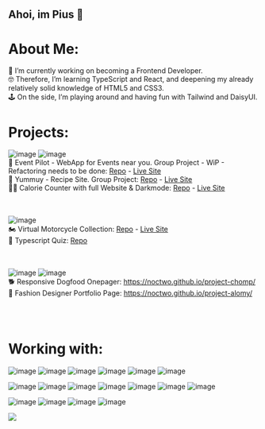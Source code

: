 ## Ahoi, im Pius 👋

# About Me:
🚀 I’m currently working on becoming a Frontend Developer.<br>
🤓 Therefore, I’m learning TypeScript and React, and deepening my already relatively solid knowledge of HTML5 and CSS3.<br>
🕹️ On the side, I’m playing around and having fun with Tailwind and DaisyUI.<br>

# Projects:


![image](https://img.shields.io/badge/React-20232A?style=for-the-badge&logo=react&logoColor=61DAFB) ![image](https://img.shields.io/badge/TypeScript-007ACC?style=for-the-badge&logo=typescript&logoColor=white)
<br>
🎸 Event Pilot - WebApp for Events near you. Group Project - WiP - Refactoring needs to be done: <a href="https://github.com/noctwo/EventPilot">Repo</a> - <a href="https://eventpilot.netlify.app/login">Live Site</a>
<br>
🍳 Yummuy - Recipe Site. Group Project: <a href="https://github.com/noctwo/Yummy">Repo</a> - <a href="https://yummypablo.netlify.app/">Live Site</a>
<br>
🏋️‍♀️ Calorie Counter with full Website & Darkmode: <a href="https://github.com/noctwo/project-react-calorie-counter">Repo</a> - <a href="https://main--peaceful-jelly-685a93.netlify.app/">Live Site</a>

<br><br>
![image](https://img.shields.io/badge/TypeScript-007ACC?style=for-the-badge&logo=typescript&logoColor=white)
<br>
🏍️ Virtual Motorcycle Collection: <a href="https://noctwo.github.io/project-moto-panini/">Repo</a> - <a href="https://noctwo.github.io/project-moto-panini/">Live Site</a>
<br>
🧩 Typescript Quiz: <a href="https://project-typescript-quiz.netlify.app/">Repo</a>

<br><br>
![image](https://img.shields.io/badge/HTML5-E34F26?style=for-the-badge&logo=html5&logoColor=white) ![image](https://img.shields.io/badge/CSS3-1572B6?style=for-the-badge&logo=css3&logoColor=white)
<br>
🐕 Responsive Dogfood Onepager: https://noctwo.github.io/project-chomp/
<br>
👗 Fashion Designer Portfolio Page: https://noctwo.github.io/project-alomy/


<br><br>
# Working with:
![image](https://img.shields.io/badge/HTML5-E34F26?style=for-the-badge&logo=html5&logoColor=white) ![image](https://img.shields.io/badge/CSS3-1572B6?style=for-the-badge&logo=css3&logoColor=white) ![image](https://img.shields.io/badge/Sass-CC6699?style=for-the-badge&logo=sass&logoColor=white) ![image](	https://img.shields.io/badge/JavaScript-323330?style=for-the-badge&logo=javascript&logoColor=F7DF1E) ![image](https://img.shields.io/badge/TypeScript-007ACC?style=for-the-badge&logo=typescript&logoColor=white) ![image](https://img.shields.io/badge/React-20232A?style=for-the-badge&logo=react&logoColor=61DAFB)

![image](https://img.shields.io/badge/Tailwind_CSS-38B2AC?style=for-the-badge&logo=tailwind-css&logoColor=white) ![image](https://img.shields.io/badge/daisyUI-1ad1a5?style=for-the-badge&logo=daisyui&logoColor=white) ![image](https://img.shields.io/badge/GIT-E44C30?style=for-the-badge&logo=git&logoColor=white) ![image](	https://img.shields.io/badge/GitHub-100000?style=for-the-badge&logo=github&logoColor=white) ![image](https://img.shields.io/badge/Netlify-00C7B7?style=for-the-badge&logo=netlify&logoColor=white) ![image](https://img.shields.io/badge/Vite-B73BFE?style=for-the-badge&logo=vite&logoColor=FFD62E) ![image](https://img.shields.io/badge/Postman-FF6C37?style=for-the-badge&logo=Postman&logoColor=white)

![image](https://img.shields.io/badge/Figma-F24E1E?style=for-the-badge&logo=figma&logoColor=white) ![image](https://img.shields.io/badge/Adobe%20Photoshop-31A8FF?style=for-the-badge&logo=Adobe%20Photoshop&logoColor=black) ![image](https://img.shields.io/badge/Adobe%20InDesign-FF3366?style=for-the-badge&logo=Adobe%20InDesign&logoColor=white) ![image](https://img.shields.io/badge/Adobe%20Illustrator-FF9A00?style=for-the-badge&logo=adobe%20illustrator&logoColor=white)


[![](https://visitcount.itsvg.in/api?id=noctwo&label=&color=12&icon=6&pretty=false)](https://visitcount.itsvg.in)


